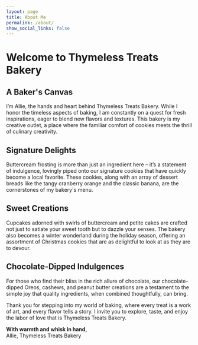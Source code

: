 ```yaml
---
layout: page
title: About Me
permalink: /about/
show_social_links: false
---
```



<div class="about-me-container">
  <h1>Welcome to Thymeless Treats Bakery</h1>
  
  <div class="section">
    <h2>A Baker's Canvas</h2>
    <p>I’m Allie, the hands and heart behind Thymeless Treats Bakery. While I honor the timeless aspects of baking, I am constantly on a quest for fresh inspirations, eager to blend new flavors and textures. This bakery is my creative outlet, a place where the familiar comfort of cookies meets the thrill of culinary creativity.</p>
  </div>
  
  <div class="section">
    <h2>Signature Delights</h2>
    <p>Buttercream frosting is more than just an ingredient here – it’s a statement of indulgence, lovingly piped onto our signature cookies that have quickly become a local favorite. These cookies, along with an array of dessert breads like the tangy cranberry orange and the classic banana, are the cornerstones of my bakery's menu.</p>
  </div>
  
  <div class="section">
    <h2>Sweet Creations</h2>
    <p>Cupcakes adorned with swirls of buttercream and petite cakes are crafted not just to satiate your sweet tooth but to dazzle your senses. The bakery also becomes a winter wonderland during the holiday season, offering an assortment of Christmas cookies that are as delightful to look at as they are to devour.</p>
  </div>
  
  <div class="section">
    <h2>Chocolate-Dipped Indulgences</h2>
    <p>For those who find their bliss in the rich allure of chocolate, our chocolate-dipped Oreos, cashews, and peanut butter creations are a testament to the simple joy that quality ingredients, when combined thoughtfully, can bring.</p>
  </div>
  
  <p class="footer-signature">Thank you for stepping into my world of baking, where every treat is a work of art, and every flavor tells a story. I invite you to explore, taste, and enjoy the labor of love that is Thymeless Treats Bakery.</p>
  
  <p class="footer-signature"><strong>With warmth and whisk in hand,</strong><br>Allie, Thymeless Treats Bakery</p>
</div>
